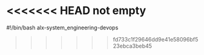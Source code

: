 <<<<<<< HEAD
not empty
=======
#!/bin/bash
alx-system_engineering-devops
>>>>>>> fd733c1f29646dd9e41e58096bf523ebca3beb45
